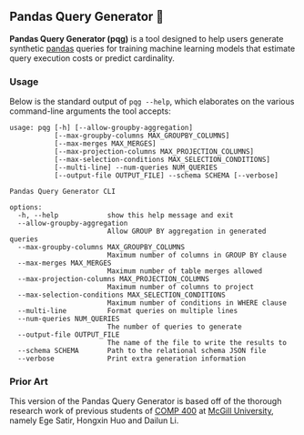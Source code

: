 ## Pandas Query Generator 🐼

**Pandas Query Generator (pqg)** is a tool designed to help users generate synthetic
[pandas](https://pandas.pydata.org/) queries for training machine learning models
that estimate query execution costs or predict cardinality.

### Usage

Below is the standard output of `pqg --help`, which elaborates on the various
command-line arguments the tool accepts:

```present uv run pqg --help
usage: pqg [-h] [--allow-groupby-aggregation]
           [--max-groupby-columns MAX_GROUPBY_COLUMNS]
           [--max-merges MAX_MERGES]
           [--max-projection-columns MAX_PROJECTION_COLUMNS]
           [--max-selection-conditions MAX_SELECTION_CONDITIONS]
           [--multi-line] --num-queries NUM_QUERIES
           [--output-file OUTPUT_FILE] --schema SCHEMA [--verbose]

Pandas Query Generator CLI

options:
  -h, --help            show this help message and exit
  --allow-groupby-aggregation
                        Allow GROUP BY aggregation in generated queries
  --max-groupby-columns MAX_GROUPBY_COLUMNS
                        Maximum number of columns in GROUP BY clause
  --max-merges MAX_MERGES
                        Maximum number of table merges allowed
  --max-projection-columns MAX_PROJECTION_COLUMNS
                        Maximum number of columns to project
  --max-selection-conditions MAX_SELECTION_CONDITIONS
                        Maximum number of conditions in WHERE clause
  --multi-line          Format queries on multiple lines
  --num-queries NUM_QUERIES
                        The number of queries to generate
  --output-file OUTPUT_FILE
                        The name of the file to write the results to
  --schema SCHEMA       Path to the relational schema JSON file
  --verbose             Print extra generation information
```

### Prior Art

This version of the Pandas Query Generator is based off of the thorough research
work of previous students of [COMP 400](https://www.mcgill.ca/study/2023-2024/courses/comp-400) at [McGill University](https://www.mcgill.ca/), namely Ege Satir, Hongxin Huo and Dailun Li.
